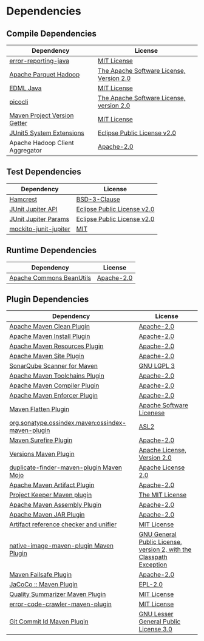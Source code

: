 <!-- @formatter:off -->
# Dependencies

## Compile Dependencies

| Dependency                        | License                                       |
| --------------------------------- | --------------------------------------------- |
| [error-reporting-java][0]         | [MIT License][1]                              |
| [Apache Parquet Hadoop][2]        | [The Apache Software License, Version 2.0][3] |
| [EDML Java][4]                    | [MIT License][5]                              |
| [picocli][6]                      | [The Apache Software License, version 2.0][7] |
| [Maven Project Version Getter][8] | [MIT License][9]                              |
| [JUnit5 System Extensions][10]    | [Eclipse Public License v2.0][11]             |
| Apache Hadoop Client Aggregator   | [Apache-2.0][3]                               |

## Test Dependencies

| Dependency                  | License                           |
| --------------------------- | --------------------------------- |
| [Hamcrest][12]              | [BSD-3-Clause][13]                |
| [JUnit Jupiter API][14]     | [Eclipse Public License v2.0][15] |
| [JUnit Jupiter Params][14]  | [Eclipse Public License v2.0][15] |
| [mockito-junit-jupiter][16] | [MIT][17]                         |

## Runtime Dependencies

| Dependency                     | License         |
| ------------------------------ | --------------- |
| [Apache Commons BeanUtils][18] | [Apache-2.0][3] |

## Plugin Dependencies

| Dependency                                              | License                                                                   |
| ------------------------------------------------------- | ------------------------------------------------------------------------- |
| [Apache Maven Clean Plugin][19]                         | [Apache-2.0][3]                                                           |
| [Apache Maven Install Plugin][20]                       | [Apache-2.0][3]                                                           |
| [Apache Maven Resources Plugin][21]                     | [Apache-2.0][3]                                                           |
| [Apache Maven Site Plugin][22]                          | [Apache-2.0][3]                                                           |
| [SonarQube Scanner for Maven][23]                       | [GNU LGPL 3][24]                                                          |
| [Apache Maven Toolchains Plugin][25]                    | [Apache-2.0][3]                                                           |
| [Apache Maven Compiler Plugin][26]                      | [Apache-2.0][3]                                                           |
| [Apache Maven Enforcer Plugin][27]                      | [Apache-2.0][3]                                                           |
| [Maven Flatten Plugin][28]                              | [Apache Software Licenese][3]                                             |
| [org.sonatype.ossindex.maven:ossindex-maven-plugin][29] | [ASL2][7]                                                                 |
| [Maven Surefire Plugin][30]                             | [Apache-2.0][3]                                                           |
| [Versions Maven Plugin][31]                             | [Apache License, Version 2.0][3]                                          |
| [duplicate-finder-maven-plugin Maven Mojo][32]          | [Apache License 2.0][33]                                                  |
| [Apache Maven Artifact Plugin][34]                      | [Apache-2.0][3]                                                           |
| [Project Keeper Maven plugin][35]                       | [The MIT License][36]                                                     |
| [Apache Maven Assembly Plugin][37]                      | [Apache-2.0][3]                                                           |
| [Apache Maven JAR Plugin][38]                           | [Apache-2.0][3]                                                           |
| [Artifact reference checker and unifier][39]            | [MIT License][40]                                                         |
| [native-image-maven-plugin Maven Plugin][41]            | [GNU General Public License, version 2, with the Classpath Exception][42] |
| [Maven Failsafe Plugin][43]                             | [Apache-2.0][3]                                                           |
| [JaCoCo :: Maven Plugin][44]                            | [EPL-2.0][45]                                                             |
| [Quality Summarizer Maven Plugin][46]                   | [MIT License][47]                                                         |
| [error-code-crawler-maven-plugin][48]                   | [MIT License][49]                                                         |
| [Git Commit Id Maven Plugin][50]                        | [GNU Lesser General Public License 3.0][51]                               |

[0]: https://github.com/exasol/error-reporting-java/
[1]: https://github.com/exasol/error-reporting-java/blob/main/LICENSE
[2]: https://parquet.apache.org
[3]: https://www.apache.org/licenses/LICENSE-2.0.txt
[4]: https://github.com/exasol/edml-java/
[5]: https://github.com/exasol/edml-java/blob/main/LICENSE
[6]: https://picocli.info
[7]: http://www.apache.org/licenses/LICENSE-2.0.txt
[8]: https://github.com/exasol/maven-project-version-getter/
[9]: https://github.com/exasol/maven-project-version-getter/blob/main/LICENSE
[10]: https://github.com/itsallcode/junit5-system-extensions
[11]: http://www.eclipse.org/legal/epl-v20.html
[12]: http://hamcrest.org/JavaHamcrest/
[13]: https://raw.githubusercontent.com/hamcrest/JavaHamcrest/master/LICENSE
[14]: https://junit.org/junit5/
[15]: https://www.eclipse.org/legal/epl-v20.html
[16]: https://github.com/mockito/mockito
[17]: https://opensource.org/licenses/MIT
[18]: https://commons.apache.org/proper/commons-beanutils
[19]: https://maven.apache.org/plugins/maven-clean-plugin/
[20]: https://maven.apache.org/plugins/maven-install-plugin/
[21]: https://maven.apache.org/plugins/maven-resources-plugin/
[22]: https://maven.apache.org/plugins/maven-site-plugin/
[23]: http://docs.sonarqube.org/display/PLUG/Plugin+Library/sonar-scanner-maven/sonar-maven-plugin
[24]: http://www.gnu.org/licenses/lgpl.txt
[25]: https://maven.apache.org/plugins/maven-toolchains-plugin/
[26]: https://maven.apache.org/plugins/maven-compiler-plugin/
[27]: https://maven.apache.org/enforcer/maven-enforcer-plugin/
[28]: https://www.mojohaus.org/flatten-maven-plugin/
[29]: https://sonatype.github.io/ossindex-maven/maven-plugin/
[30]: https://maven.apache.org/surefire/maven-surefire-plugin/
[31]: https://www.mojohaus.org/versions/versions-maven-plugin/
[32]: https://basepom.github.io/duplicate-finder-maven-plugin
[33]: http://www.apache.org/licenses/LICENSE-2.0.html
[34]: https://maven.apache.org/plugins/maven-artifact-plugin/
[35]: https://github.com/exasol/project-keeper/
[36]: https://github.com/exasol/project-keeper/blob/main/LICENSE
[37]: https://maven.apache.org/plugins/maven-assembly-plugin/
[38]: https://maven.apache.org/plugins/maven-jar-plugin/
[39]: https://github.com/exasol/artifact-reference-checker-maven-plugin/
[40]: https://github.com/exasol/artifact-reference-checker-maven-plugin/blob/main/LICENSE
[41]: https://github.com/oracle/graal/tree/master/substratevm
[42]: http://openjdk.java.net/legal/gplv2+ce.html
[43]: https://maven.apache.org/surefire/maven-failsafe-plugin/
[44]: https://www.jacoco.org/jacoco/trunk/doc/maven.html
[45]: https://www.eclipse.org/legal/epl-2.0/
[46]: https://github.com/exasol/quality-summarizer-maven-plugin/
[47]: https://github.com/exasol/quality-summarizer-maven-plugin/blob/main/LICENSE
[48]: https://github.com/exasol/error-code-crawler-maven-plugin/
[49]: https://github.com/exasol/error-code-crawler-maven-plugin/blob/main/LICENSE
[50]: https://github.com/git-commit-id/git-commit-id-maven-plugin
[51]: http://www.gnu.org/licenses/lgpl-3.0.txt
